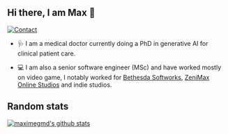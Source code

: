 ## Hi there, I am Max 👋

[![Contact](https://img.shields.io/badge/Contact-&#128231;-blue.svg)](mailto:yamashi@live.com)

* 🩺 I am a medical doctor currently doing a PhD in generative AI for clinical patient care.

* 💻 I am also a senior software engineer (MSc) and have worked mostly on video game, I notably worked for [Bethesda Softworks](https://bethesda.net/), [ZeniMax Online Studios](https://www.zenimaxonline.com/) and indie studios. 


## Random stats

[![maximegmd's github stats](https://github-readme-stats.vercel.app/api?username=maximegmd&count_private=true&include_all_commits=true)](https://github.com/anuraghazra/github-readme-stats)
